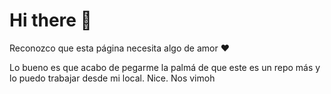 # Hi there 👋

Reconozco que esta página necesita algo de amor ❤️ 

Lo bueno es que acabo de pegarme la palmá de que este es un repo más y lo puedo trabajar desde mi local. Nice. Nos vimoh
<!--
**CarlosPizarroMorales/CarlosPizarroMorales** is a ✨ _special_ ✨ repository because its `README.md` (this file) appears on your GitHub profile.

Here are some ideas to get you started:

- 🔭 I’m currently working on ...
- 🌱 I’m currently learning ...
- 👯 I’m looking to collaborate on ...
- 🤔 I’m looking for help with ...
- 💬 Ask me about ...
- 📫 How to reach me: ...
- 😄 Pronouns: ...
- ⚡ Fun fact: ...
-->
